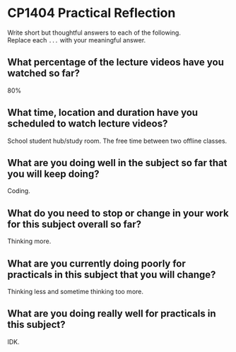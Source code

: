 # CP1404 Practical Reflection

Write short but thoughtful answers to each of the following.  
Replace each `...` with your meaningful answer.

## What percentage of the lecture videos have you watched so far?

80%

## What time, location and duration have you scheduled to watch lecture videos?

School student hub/study room. The free time between two offline classes.

## What are you doing well in the subject so far that you will keep doing?

Coding.

## What do you need to stop or change in your work for this subject overall so far?

Thinking more.

## What are you currently doing poorly for practicals in this subject that you will change?

Thinking less and sometime thinking too more.

## What are you doing really well for practicals in this subject?

IDK.
